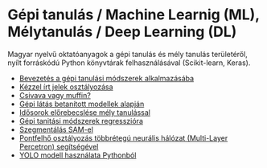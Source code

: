 # Gépi tanulás / Machine Learnig (ML), Mélytanulás / Deep Learning (DL)

Magyar nyelvű oktatóanyagok a gépi tanulás és mély tanulás területéről, nyílt forráskódú Python könyvtárak felhasználásával
(Scikit-learn, Keras).

* [Bevezetés a gépi tanulási módszerek alkalmazásába](lessons/gita_ml.ipynb)
* [Kézzel írt jelek osztályozása](lessons/o_x_classification.ipynb)
* [Csivava vagy muffin?](lessons/csivava.ipynb)
* [Gépi látás betanított modellek alapján](lessons/machine_vision.ipynb)
* [Idősorok előrebecslése mély tanulással](lessons/time_series.ipynb)
* [Gépi tanitási módszerek regresszióra](lessons/concrete_keras.ipynb)
* [Szegmentálás SAM-el](lessons/SAM_img_segmentation_hun.ipynb)
* [Pontfelhő osztályozás többrétegú neurális hálózat (Multi-Layer Percetron) segítségével](lessons/pc_classification_with_mlp.ipynb)
* [YOLO modell használata Pythonból](lessons/yolo_cv2.ipynb)
